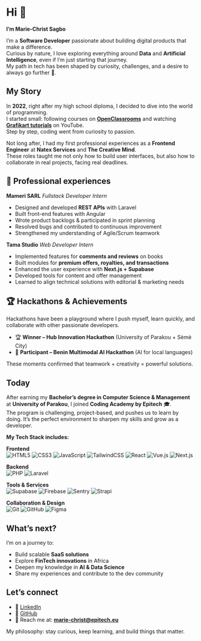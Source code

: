 # Hi 👋

**I’m Marie-Christ Sagbo**

I’m a **Software Developer** passionate about building digital products that make a difference.  
Curious by nature, I love exploring everything around **Data** and **Artificial Intelligence**, even if I’m just starting that journey.  
My path in tech has been shaped by curiosity, challenges, and a desire to always go further 🚀.  


## My Story  

In **2022**, right after my high school diploma, I decided to dive into the world of programming.  
I started small: following courses on [**OpenClassrooms**](https://openclassrooms.com/fr/) and watching [**Grafikart tutorials**](https://www.youtube.com/@grafikart) on YouTube.  
Step by step, coding went from curiosity to passion.  

Not long after, I had my first professional experiences as a **Frontend Engineer** at **Natex Services** and **The Creative Mind**.  
These roles taught me not only how to build user interfaces, but also how to collaborate in real projects, facing real deadlines.  


## 💼 Professional experiences  

**Mameri SARL**  *Fullstack Developer Intern*  
- Designed and developed **REST APIs** with Laravel  
- Built front-end features with Angular  
- Wrote product backlogs & participated in sprint planning  
- Resolved bugs and contributed to continuous improvement  
- Strengthened my understanding of Agile/Scrum teamwork  

**Tama Studio** *Web Developer Intern*  
- Implemented features for **comments and reviews** on books  
- Built modules for **premium offers, royalties, and transactions**  
- Enhanced the user experience with **Next.js + Supabase**  
- Developed tools for content and offer management  
- Learned to align technical solutions with editorial & marketing needs  



## 🏆 Hackathons & Achievements  

Hackathons have been a playground where I push myself, learn quickly, and collaborate with other passionate developers.  

- 🏆 **Winner – Hub Innovation Hackathon** (University of Parakou + Sèmè City)  
- 🤖 **Participant – Benin Multimodal AI Hackathon** (AI for local languages)  

These moments confirmed that teamwork + creativity = powerful solutions.  


## Today  

After earning my **Bachelor’s degree in Computer Science & Management** at **University of Parakou**, I joined **Coding Academy by Epitech** 🎓.  
The program is challenging, project-based, and pushes us to learn by doing. It’s the perfect environment to sharpen my skills and grow as a developer.  

**My Tech Stack includes:**  

**Frontend**  
![HTML5](https://img.shields.io/badge/HTML5-E34F26?style=for-the-badge&logo=html5&logoColor=white)
![CSS3](https://img.shields.io/badge/CSS3-1572B6?style=for-the-badge&logo=css3&logoColor=white)
![JavaScript](https://img.shields.io/badge/JavaScript-F7DF1E?style=for-the-badge&logo=javascript&logoColor=black)
![TailwindCSS](https://img.shields.io/badge/TailwindCSS-06B6D4?style=for-the-badge&logo=tailwindcss&logoColor=white)
![React](https://img.shields.io/badge/React-20232A?style=for-the-badge&logo=react&logoColor=61DAFB)
![Vue.js](https://img.shields.io/badge/Vue.js-35495E?style=for-the-badge&logo=vuedotjs&logoColor=4FC08D)
![Next.js](https://img.shields.io/badge/Next.js-000000?style=for-the-badge&logo=nextdotjs&logoColor=white)

**Backend**  
![PHP](https://img.shields.io/badge/PHP-777BB4?style=for-the-badge&logo=php&logoColor=white)
![Laravel](https://img.shields.io/badge/Laravel-FF2D20?style=for-the-badge&logo=laravel&logoColor=white)

**Tools & Services**  
![Supabase](https://img.shields.io/badge/Supabase-3ECF8E?style=for-the-badge&logo=supabase&logoColor=white)
![Firebase](https://img.shields.io/badge/Firebase-FFCA28?style=for-the-badge&logo=firebase&logoColor=black)
![Sentry](https://img.shields.io/badge/Sentry-362D59?style=for-the-badge&logo=sentry&logoColor=white)
![Strapi](https://img.shields.io/badge/Strapi-2F2E8B?style=for-the-badge&logo=strapi&logoColor=white)

**Collaboration & Design**  
![Git](https://img.shields.io/badge/Git-F05032?style=for-the-badge&logo=git&logoColor=white)
![GitHub](https://img.shields.io/badge/GitHub-181717?style=for-the-badge&logo=github&logoColor=white)
![Figma](https://img.shields.io/badge/Figma-F24E1E?style=for-the-badge&logo=figma&logoColor=white)
  

## What’s next?  

I’m on a journey to:  
- Build scalable **SaaS solutions**  
- Explore **FinTech innovations** in Africa  
- Deepen my knowledge in **AI & Data Science**  
- Share my experiences and contribute to the dev community  


## Let’s connect  

- 💼 [LinkedIn](https://www.linkedin.com/in/marie-christ-sagbo/)  
- 🐙 [GitHub](https://github.com/mariechristsagbo)  
- 📧 Reach me at: **marie-christ@epitech.eu**  


My philosophy: stay curious, keep learning, and build things that matter.  
